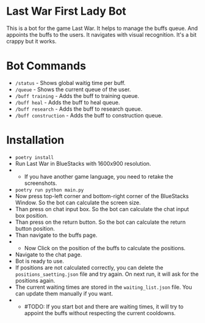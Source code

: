 # Last War First Lady Bot
This is a bot for the game Last War. It helps to manage the buffs queue. And appoints the buffs to the users. It navigates with visual recognition.
It's a bit crappy but it works.

# Bot Commands
- `/status` - Shows global waitig time per buff.
- `/queue` - Shows the current queue of the user.
- `/buff training` - Adds the buff to training queue.
- `/buff heal` - Adds the buff to heal queue.
- `/buff research` - Adds the buff to research queue.
- `/buff construction` - Adds the buff to construction queue.

# Installation
- `poetry install`
- Run Last War in BlueStacks with 1600x900 resolution.
- - If you have another game language, you need to retake the screenshots.
- `poetry run python main.py`
- Now press top-left corner and bottom-right corner of the BlueStacks Window. So the bot can calculate the screen size.
- Than press on chat input box. So the bot can calculate the chat input box position.
- Than press on the return button. So the bot can calculate the return button position.
- Than navigate to the buffs page.
- - Now Click on the position of the buffs to calculate the positions.
- Navigate to the chat page.
- Bot is ready to use.
- If positions are not calculated correctly, you can delete the `positions_saetting.json` file and try again. On next run, it will ask for the positions again.
- The current waiting times are stored in the `waiting_list.json` file. You can update them manually if you want.
- - #TODO: If you start bot and there are waiting times, it will try to appoint the buffs without respecting the current cooldowns. 

